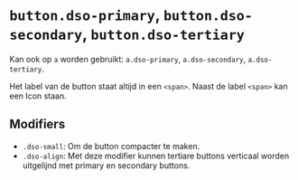 # `button.dso-primary`, `button.dso-secondary`, `button.dso-tertiary`

Kan ook op `a` worden gebruikt: `a.dso-primary`, `a.dso-secondary`, `a.dso-tertiary`.

Het label van de button staat altijd in een `<span>`. Naast de label `<span>` kan een Icon staan.

## Modifiers

- `.dso-small`: Om de button compacter te maken.
- `.dso-align`: Met deze modifier kunnen tertiare buttons verticaal worden uitgelijnd met primary en secondary buttons.
